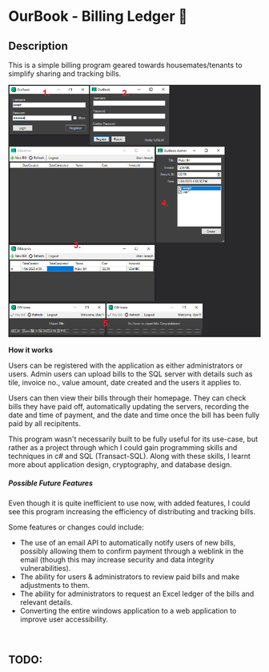 # OurBook - Billing Ledger :money_with_wings:

## Description
This is a simple billing program geared towards housemates/tenants to simplify sharing and tracking bills.

![Billing Tracker Screenshots](https://github.com/joet-dev/OurBook/blob/master/obBillingTracker.png?raw=true)

**How it works**

Users can be registered with the application as either administrators or users. Admin users can 
upload bills to the SQL server with details such as tile, invoice no., value amount, 
date created and the users it applies to. 

Users can then view their bills through their homepage. They can check bills they
have paid off, automatically updating the servers, recording the date and time of payment, and the 
date and time once the bill has been fully paid by all recipitents. 

This program wasn't necessarily built to be fully useful for its use-case, but rather as a project 
through which I could gain programming skills and techniques in c# and SQL (Transact-SQL). 
Along with these skills, I learnt more about application design, cryptography, and database design.

##### Possible Future Features
Even though it is quite inefficient to use now, with added features, I could see this program 
increasing the efficiency of distributing and tracking bills. 

Some features or changes could include: 
- The use of an email API to automatically notify users of new bills, 
possibly allowing them to confirm payment through a weblink in the email 
(though this may increase security and data integrity vulnerabilities).
- The ability for users & administrators to review paid bills and make adjustments to them. 
- The ability for administrators to request an Excel ledger of the bills and relevant details. 
- Converting the entire windows application to a web application to improve user accessibility. 

<br>

## TODO:

